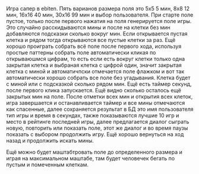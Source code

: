 Игра сапер в ebiten.
Пять варианов размера поля это 
    5x5 5 мин,
    8x8 12 мин, 
    16x16 40 мин, 
    30x16 99 мин и 
    выбор пользователя.
При старте поле пустое, только после первого нажатия на поля генерируется поле игры. Это случайно расскидываются мины и после на клетки без мин добавляются подсказки сколько вокруг мин. Если открывается пустая клетка и рядом тогда открываются все пустые клетки за раз. Ещё хорошо проиграть собрать всё поле после первого хода, используя простые паттерны собрать поле автоматически кликая по открываюшмся цифрам, то есть если есть вокруг клетки только одна закрытая клетка и выбраная клетка с цифрой один, значит закрытая клетка с миной и автоматичпски отмечается поле флажком и вот так автоматически хорошо собрать все поле без угадывания. 
Клетка будет с миной или с подсказкой сколько рядом мин.
Ещё есть таймер секунд, после первого клика запускается.
Ещё видно сколько осталось ещё закрытых мин на поле.
После отметки всех мин и открытия всех клеток, игра завершается и останавливается таймер и все мины отмечаются как спасенные, далее сохраняется результат в БД это имя пользователя тип игры и время в секундах, также показываются лучшие 10 игр и место в рейтинге последней игры, далее предлагается диалог сыграть новую, повторить или показать поле, этот же диалог и во время паузы показать с выбором продолжить игру.
Ещё хорошо вернуться на ход назад и продолжить искать мины. 

Ещё можно будет маштабтровать поле до определенного размера и играя на максимальном маштабе, там будет человечек бегать по пустым и помеченным клеткам.